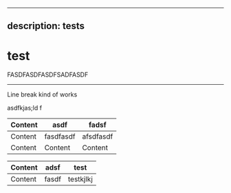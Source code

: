 ***

## description: tests

# test

FASDFASDFASDFSADFASDF

***

Line break kind of works

asdfkjas;ld f

| Content | asdf      | fadsf     |
| ------- | --------- | --------- |
| Content | fasdfasdf | afsdfasdf |
| Content | Content   | Content   |

| Content | adsf  | test      |
| ------- | ----- | --------- |
| Content | fasdf | testkjlkj |
